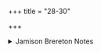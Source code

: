 +++
title = "28-30"

+++

<details><summary>Jamison Brereton Notes</summary>

The last tṛca continues the concentration on combat and victory.
</details>
